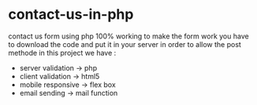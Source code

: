 # contact-us-in-php

contact us form using php 100% working
to make the form work you have to download the code and put it in your server in order to allow the post methode
in this project we have :
- server validation -> php
- client validation -> html5
- mobile responsive -> flex box
- email sending -> mail function

